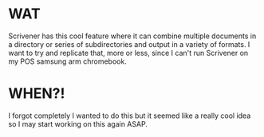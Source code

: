 # WAT
Scrivener has this cool feature where it can combine multiple documents in a directory or series of subdirectories and output in a variety of formats. I want to try and replicate that, more or less, since I can't run Scrivener on my POS samsung arm chromebook.

# WHEN?!
I forgot completely I wanted to do this but it seemed like a really cool idea so I may start working on this again ASAP.
